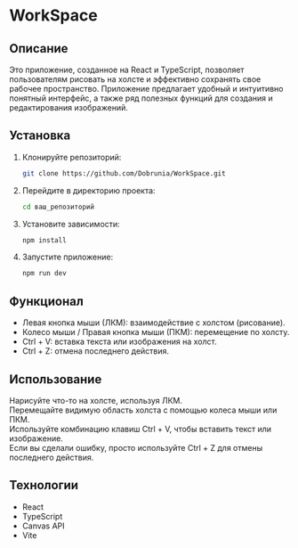 # WorkSpace

## Описание

Это приложение, созданное на React и TypeScript, позволяет пользователям рисовать на холсте и эффективно сохранять свое рабочее пространство. Приложение предлагает удобный и интуитивно понятный интерфейс, а также ряд полезных функций для создания и редактирования изображений.

## Установка

1. Клонируйте репозиторий:

   ```bash
   git clone https://github.com/Dobrunia/WorkSpace.git
2. Перейдите в директорию проекта:
    ```bash
    cd ваш_репозиторий
3. Установите зависимости: 
    ```bash
    npm install
4. Запустите приложение: 
    ```bash
    npm run dev

## Функционал

+ Левая кнопка мыши (ЛКМ): взаимодействие с холстом (рисование).
+ Колесо мыши / Правая кнопка мыши (ПКМ): перемещение по холсту.
+ Ctrl + V: вставка текста или изображения на холст.
+ Ctrl + Z: отмена последнего действия.

## Использование

Нарисуйте что-то на холсте, используя ЛКМ.<br>
Перемещайте видимую область холста с помощью колеса мыши или ПКМ.<br>
Используйте комбинацию клавиш Ctrl + V, чтобы вставить текст или изображение.<br>
Если вы сделали ошибку, просто используйте Ctrl + Z для отмены последнего действия.

## Технологии

+ React
+ TypeScript
+ Canvas API
+ Vite